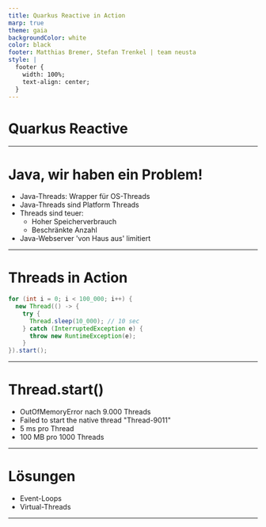 ```yaml
---
title: Quarkus Reactive in Action
marp: true
theme: gaia
backgroundColor: white
color: black
footer: Matthias Bremer, Stefan Trenkel | team neusta
style: |
  footer {
    width: 100%;
    text-align: center;
  }
---
```


<!-- _class: lead --> 
# Quarkus Reactive

---

# Java, wir haben ein Problem!

- Java-Threads: Wrapper für OS-Threads
- Java-Threads sind Platform Threads
- Threads sind teuer:
  - Hoher Speicherverbrauch
  - Beschränkte Anzahl
- Java-Webserver 'von Haus aus' limitiert

---

# Threads in Action

```java
for (int i = 0; i < 100_000; i++) {
  new Thread(() -> {
    try {
      Thread.sleep(10_000); // 10 sec
    } catch (InterruptedException e) {
      throw new RuntimeException(e);
    }
}).start();
```

---

# Thread.start()

- OutOfMemoryError nach 9.000 Threads
- Failed to start the native thread "Thread-9011"
- 5 ms pro Thread
- 100 MB pro 1000 Threads

---

# Lösungen

- Event-Loops
- Virtual-Threads

---


